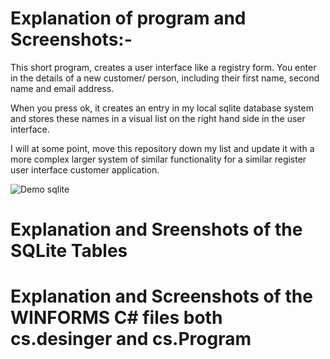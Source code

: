<h1>Explanation of program  and Screenshots:-</h1>

This short program, creates a user interface like a registry form.  You enter in the details of a new customer/ person, including their first name, second name and email address.

When you press ok, it creates an entry in my local sqlite database system and stores these names in a visual list on the right hand side in the user interface.

I will at some point, move this repository down my list and update it with a more complex larger system of similar functionality for a similar register user interface customer application.

![Demo sqlite](https://github.com/WAZJACk85/C-Languages-and-SQL-integrated-Projects/assets/20317523/63bfa396-2372-4229-be0b-9939365a4635)

<h1>Explanation and Sreenshots of the SQLite Tables</h1>



















<h1>Explanation and Screenshots of the WINFORMS  C# files both cs.desinger and cs.Program</h1>
